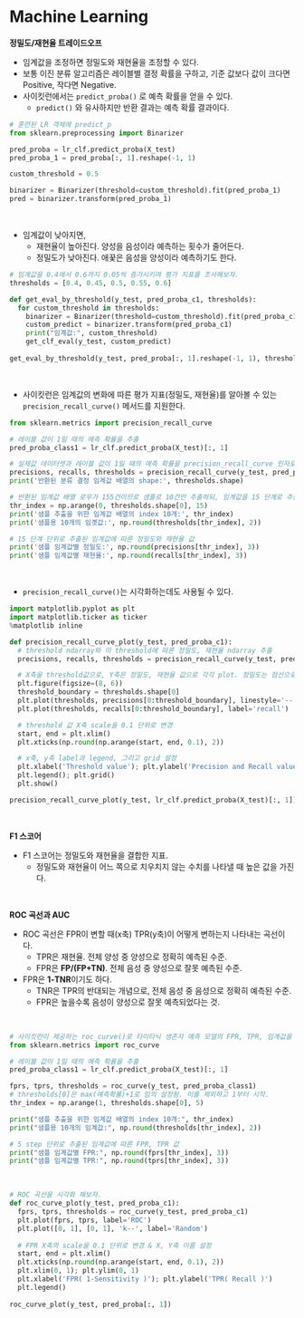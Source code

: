 # Machine Learning

**정밀도/재현율 트레이드오프**

- 임계값을 조정하면 정밀도와 재현율을 조정할 수 있다.
- 보통 이진 분류 알고리즘은 레이블별 결정 확률을 구하고, 기준 값보다 값이 크다면 Positive, 작다면 Negative.
- 사이킷런에서는 `predict_proba()` 로 예측 확률을 얻을 수 있다.
  - `predict()` 와 유사하지만 반환 결과는 예측 확률 결과이다.

~~~python
# 훈련된 LR 객체에 predict_p
from sklearn.preprocessing import Binarizer

pred_proba = lr_clf.predict_proba(X_test)
pred_proba_1 = pred_proba[:, 1].reshape(-1, 1)

custom_threshold = 0.5

binarizer = Binarizer(threshold=custom_threshold).fit(pred_proba_1)
pred = binarizer.transform(pred_proba_1)
~~~

<br>

- 임계값이 낮아지면,
  - 재현율이 높아진다. 양성을 음성이라 예측하는 횟수가 줄어든다.
  - 정밀도가 낮아진다. 애꿎은 음성을 양성이라 예측하기도 한다.

~~~python
# 임계값을 0.4에서 0.6까지 0.05씩 증가시키며 평가 지표를 조사해보자.
thresholds = [0.4, 0.45, 0.5, 0.55, 0.6]

def get_eval_by_threshold(y_test, pred_proba_c1, thresholds):
  for custom_threshold in thresholds:
    binarizer = Binarizer(threshold=custom_threshold).fit(pred_proba_c1)
    custom_predict = binarizer.transform(pred_proba_c1)
    print("임계값:", custom_threshold)
    get_clf_eval(y_test, custom_predict)
  
get_eval_by_threshold(y_test, pred_proba[:, 1].reshape(-1, 1), thresholds)
~~~

<br>

- 사이킷런은 임계값의 변화에 따른 평가 지표(정밀도, 재현율)를 알아볼 수 있는 `precision_recall_curve()` 메서드를 지원한다.

~~~python
from sklearn.metrics import precision_recall_curve

# 레이블 값이 1일 때의 예측 확률을 추출
pred_proba_class1 = lr_clf.predict_proba(X_test)[:, 1]

# 실제값 데이터셋과 레이블 값이 1일 때의 예측 확률을 precision_recall_curve 인자로 입력.
precisions, recalls, thresholds = precision_recall_curve(y_test, pred_proba_class1)
print('반환된 분류 결정 임계값 배열의 shape:', thresholds.shape)

# 반환된 임계값 배열 로우가 155건이므로 샘플로 10건만 추출하되, 임계값을 15 단계로 추출.
thr_index = np.arange(0, thresholds.shape[0], 15)
print('샘플 추출을 위한 임계값 배열의 index 10개:', thr_index)
print('샘플용 10개의 임곗값:', np.round(thresholds[thr_index], 2))

# 15 단계 단위로 추출된 임계값에 따른 정밀도와 재현율 값
print('샘플 임계값별 정밀도:', np.round(precisions[thr_index], 3))
print('샘플 임계값별 재현율:', np.round(recalls[thr_index], 3))
~~~

<br>

- `precision_recall_curve()`는 시각화하는데도 사용될 수 있다.

~~~python
import matplotlib.pyplot as plt
import matplotlib.ticker as ticker
%matplotlib inline

def precision_recall_curve_plot(y_test, pred_proba_c1):
  # threshold ndarray와 이 threshold에 따른 정밀도, 재현율 ndarray 추출
  precisions, recalls, thresholds = precision_recall_curve(y_test, pred_proba_c1)

  # X축을 threshold값으로, Y축은 정밀도, 재현율 값으로 각각 plot. 정밀도는 점선으로 표시.
  plt.figure(figsize=(8, 6))
  threshold_boundary = thresholds.shape[0]
  plt.plot(thresholds, precisions[0:threshold_boundary], linestyle='--', label='precision')
  plt.plot(thresholds, recalls[0:threshold_boundary], label='recall')

  # threshold 값 X축 scale을 0.1 단위로 변경
  start, end = plt.xlim()
  plt.xticks(np.round(np.arange(start, end, 0.1), 2))

  # x축, y축 label과 legend, 그리고 grid 설정
  plt.xlabel('Threshold value'); plt.ylabel('Precision and Recall value')
  plt.legend(); plt.grid()
  plt.show()

precision_recall_curve_plot(y_test, lr_clf.predict_proba(X_test)[:, 1])
~~~

<br>

**F1 스코어**

- F1 스코어는 정밀도와 재현율을 결합한 지표.
  - 정밀도와 재현율이 어느 쪽으로 치우치지 않는 수치를 나타낼 때 높은 값을 가진다.

<br>

**ROC 곡선과 AUC**

- ROC 곡선은 FPR이 변할 때(x축) TPR(y축)이 어떻게 변하는지 나타내는 곡선이다.
  - TPR은 재현율. 전체 양성 중 양성으로 정확히 예측된 수준.
  - FPR은 **FP/(FP+TN)**. 전체 음성 중 양성으로 잘못 예측된 수준.
- FPR은 **1-TNR**이기도 하다. 
  - TNR은 TPR의 반대되는 개념으로, 전체 음성 중 음성으로 정확히 예측된 수준.
  - FPR은 높을수록 음성이 양성으로 잘못 예측되었다는 것.

<br>

~~~python
# 사이킷런이 제공하는 roc_curve()로 타이타닉 생존자 예측 모델의 FPR, TPR, 임계값을 구하자.
from sklearn.metrics import roc_curve

# 레이블 값이 1일 때의 예측 확률을 추출
pred_proba_class1 = lr_clf.predict_proba(X_test)[:, 1]

fprs, tprs, thresholds = roc_curve(y_test, pred_proba_class1)
# thresholds[0]은 max(예측확률)+1로 임의 설정됨. 이를 제외하고 1부터 시작.
thr_index = np.arange(1, thresholds.shape[0], 5)

print("샘플 추출을 위한 임계값 배열의 index 10개:", thr_index)
print("샘플용 10개의 임계값:", np.round(thresholds[thr_index], 2))

# 5 step 단위로 추출된 임계값에 따른 FPR, TPR 값
print("샘플 임계값별 FPR:", np.round(fprs[thr_index], 3))
print("샘플 임계값별 TPR:", np.round(tprs[thr_index], 3))
~~~

<br>

~~~python
# ROC 곡선을 시각화 해보자.
def roc_curve_plot(y_test, pred_proba_c1):
  fprs, tprs, thresholds = roc_curve(y_test, pred_proba_c1)
  plt.plot(fprs, tprs, label='ROC')
  plt.plot([0, 1], [0, 1], 'k--', label='Random')
  
  # FPR X축의 scale을 0.1 단위로 변경 & X, Y축 이름 설정
  start, end = plt.xlim()
  plt.xticks(np.round(np.arange(start, end, 0.1), 2))
  plt.xlim(0, 1); plt.ylim(0, 1)
  plt.xlabel('FPR( 1-Sensitivity )'); plt.ylabel('TPR( Recall )')
  plt.legend()
  
roc_curve_plot(y_test, pred_proba[:, 1])
~~~



